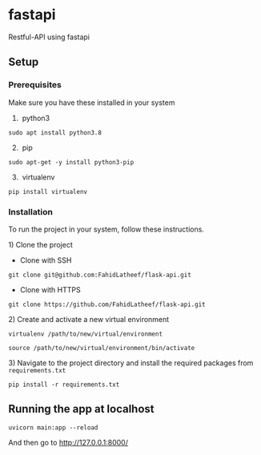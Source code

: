 # fastapi
Restful-API using fastapi

## Setup

### Prerequisites

Make sure you have these installed in your system

1. &nbsp;python3

```
sudo apt install python3.8
```

2. &nbsp;pip

```
sudo apt-get -y install python3-pip
```

3. &nbsp;virtualenv

```
pip install virtualenv
```

### Installation

To run the project in your system, follow these instructions.

1)&nbsp;Clone the project

- Clone with SSH

```
git clone git@github.com:FahidLatheef/flask-api.git
```

- Clone with HTTPS

```
git clone https://github.com/FahidLatheef/flask-api.git
```

2)&nbsp;Create and activate a new virtual environment

```
virtualenv /path/to/new/virtual/environment

source /path/to/new/virtual/environment/bin/activate
```

3)&nbsp;Navigate to the project directory and install the required packages from `requirements.txt`

```
pip install -r requirements.txt
```
## Running the app at localhost
```
uvicorn main:app --reload
```

And then go to http://127.0.0.1:8000/
